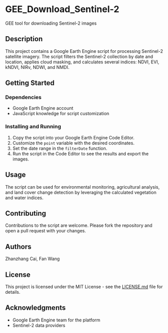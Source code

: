 # GEE_Download_Sentinel-2
GEE tool for downloading Sentinel-2 images

## Description
This project contains a Google Earth Engine script for processing Sentinel-2 satellite imagery. The script filters the Sentinel-2 collection by date and location, applies cloud masking, and calculates several indices: NDVI, EVI, kNDVI, NIRv, NDWI, and NMDI.

## Getting Started

### Dependencies
- Google Earth Engine account
- JavaScript knowledge for script customization

### Installing and Running
1. Copy the script into your Google Earth Engine Code Editor.
2. Customize the `point` variable with the desired coordinates.
3. Set the date range in the `filterDate` function.
4. Run the script in the Code Editor to see the results and export the images.

## Usage
The script can be used for environmental monitoring, agricultural analysis, and land cover change detection by leveraging the calculated vegetation and water indices.

## Contributing
Contributions to the script are welcome. Please fork the repository and open a pull request with your changes.

## Authors
Zhanzhang Cai, Fan Wang

## License
This project is licensed under the MIT License - see the [LICENSE.md](LICENSE.md) file for details.

## Acknowledgments
- Google Earth Engine team for the platform
- Sentinel-2 data providers
